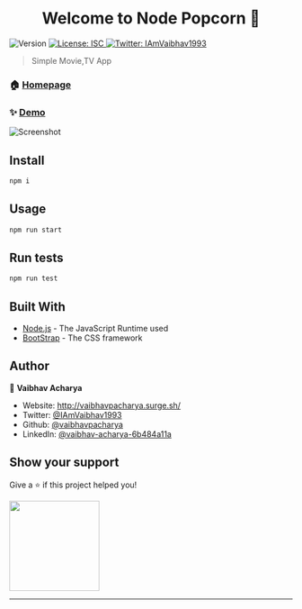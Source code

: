 <h1 align="center">Welcome to Node Popcorn 👋</h1>
<p>
  <img alt="Version" src="https://img.shields.io/badge/version-2.0.0-blue.svg?cacheSeconds=2592000" />
  <a href="#" target="_blank">
    <img alt="License: ISC" src="https://img.shields.io/badge/License-ISC-yellow.svg" />
  </a>
  <a href="https://twitter.com/IAmVaibhav1993" target="_blank">
    <img alt="Twitter: IAmVaibhav1993" src="https://img.shields.io/twitter/follow/IAmVaibhav1993.svg?style=social" />
  </a>
</p>

> Simple Movie,TV App

### 🏠 [Homepage](https://popcorn-film.herokuapp.com/)

### ✨ [Demo](https://popcorn-film.herokuapp.com/)
![Screenshot](https://github.com/vaibhavpacharya/node-popCorn/blob/master/Screenshot%20(2).png)
## Install

```sh
npm i
```

## Usage

```sh
npm run start
```

## Run tests

```sh
npm run test
```
## Built With

* [Node.js](https://docs.npmjs.com/) - The JavaScript Runtime used
* [BootStrap](https://getbootstrap.com/) -  The CSS framework

## Author

👤 **Vaibhav Acharya**

* Website: http://vaibhavpacharya.surge.sh/
* Twitter: [@IAmVaibhav1993](https://twitter.com/IAmVaibhav1993)
* Github: [@vaibhavpacharya](https://github.com/vaibhavpacharya)
* LinkedIn: [@vaibhav-acharya-6b484a11a](https://linkedin.com/in/vaibhav-acharya-6b484a11a)

## Show your support

Give a ⭐️ if this project helped you!

<a href="https://www.patreon.com/Vaibhav P Acharya">
  <img src="https://c5.patreon.com/external/logo/become_a_patron_button@2x.png" width="160">
</a>

***

